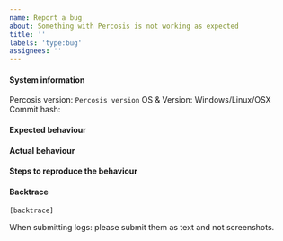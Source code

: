 ```yaml
---
name: Report a bug
about: Something with Percosis is not working as expected
title: ''
labels: 'type:bug'
assignees: ''
---
```


#### System information

Percosis version: `Percosis version`
OS & Version: Windows/Linux/OSX
Commit hash: 

#### Expected behaviour


#### Actual behaviour


#### Steps to reproduce the behaviour


#### Backtrace

````
[backtrace]
````

When submitting logs: please submit them as text and not screenshots.